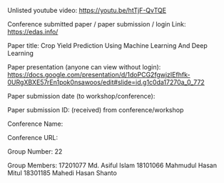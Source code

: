 Unlisted youtube video:
https://youtu.be/htTjF-QvTQE

Conference submitted paper / paper submission / login Link:
https://edas.info/

Paper title:
Crop Yield Prediction Using Machine Learning And Deep Learning

Paper presentation (anyone can view without login):
https://docs.google.com/presentation/d/1doPCG2fgwjzIEfhfk-0URgXBXE57rEn1pok0nsawoos/edit#slide=id.g1c0da17270a_0_772

Paper submission date (to workshop/conference):

Paper submission ID: (received) from conference/workshop


Conference Name:

Conference URL:

Group Number:
22

Group Members:
17201077 Md. Asiful Islam
18101066 Mahmudul Hasan Mitul
18301185 Mahedi Hasan Shanto
